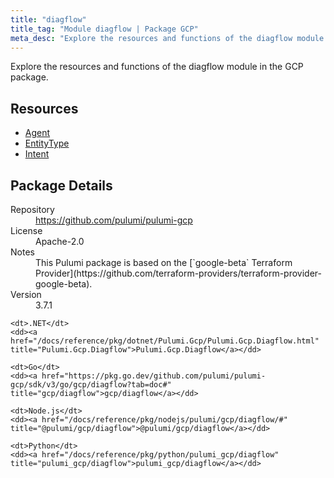 ```yaml
---
title: "diagflow"
title_tag: "Module diagflow | Package GCP"
meta_desc: "Explore the resources and functions of the diagflow module in the GCP package."
---
```


<!-- WARNING: this file was generated by Pulumi Docs Generator. -->
<!-- Do not edit by hand unless you're certain you know what you are doing! -->

Explore the resources and functions of the diagflow module in the GCP package.

<h2 id="resources">Resources</h2>
<ul class="api">
    <li><a href="agent" title="Agent"><span class="symbol resource"></span>Agent</a></li>
    <li><a href="entitytype" title="EntityType"><span class="symbol resource"></span>EntityType</a></li>
    <li><a href="intent" title="Intent"><span class="symbol resource"></span>Intent</a></li>
</ul>

<h2 id="package-details">Package Details</h2>
<dl class="package-details">
	<dt>Repository</dt>
	<dd><a href="https://github.com/pulumi/pulumi-gcp">https://github.com/pulumi/pulumi-gcp</a></dd>
	<dt>License</dt>
	<dd>Apache-2.0</dd>
	<dt>Notes</dt>
	<dd>This Pulumi package is based on the [`google-beta` Terraform Provider](https://github.com/terraform-providers/terraform-provider-google-beta).</dd>
	<dt>Version</dt>
	<dd>3.7.1</dd>
</dl>



<dl class="tabular">

    <dt>.NET</dt>
    <dd><a href="/docs/reference/pkg/dotnet/Pulumi.Gcp/Pulumi.Gcp.Diagflow.html" title="Pulumi.Gcp.Diagflow">Pulumi.Gcp.Diagflow</a></dd>

    <dt>Go</dt>
    <dd><a href="https://pkg.go.dev/github.com/pulumi/pulumi-gcp/sdk/v3/go/gcp/diagflow?tab=doc#" title="gcp/diagflow">gcp/diagflow</a></dd>

    <dt>Node.js</dt>
    <dd><a href="/docs/reference/pkg/nodejs/pulumi/gcp/diagflow/#" title="@pulumi/gcp/diagflow">@pulumi/gcp/diagflow</a></dd>

    <dt>Python</dt>
    <dd><a href="/docs/reference/pkg/python/pulumi_gcp/diagflow" title="pulumi_gcp/diagflow">pulumi_gcp/diagflow</a></dd>

</dl>

